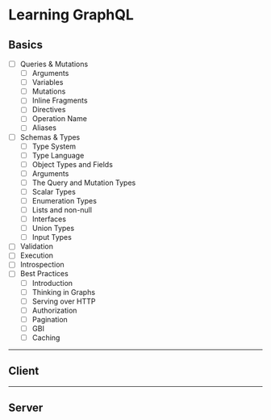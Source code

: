# Learning GraphQL

## Basics
- [ ] Queries & Mutations
  - [ ] Arguments
  - [ ] Variables
  - [ ] Mutations
  - [ ] Inline Fragments
  - [ ] Directives
  - [ ] Operation Name
  - [ ] Aliases
- [ ] Schemas & Types
  - [ ] Type System
  - [ ] Type Language
  - [ ] Object Types and Fields
  - [ ] Arguments
  - [ ] The Query and Mutation Types
  - [ ] Scalar Types
  - [ ] Enumeration Types
  - [ ] Lists and non-null
  - [ ] Interfaces
  - [ ] Union Types
  - [ ] Input Types
- [ ] Validation
- [ ] Execution
- [ ] Introspection
- [ ] Best Practices
  - [ ] Introduction
  - [ ] Thinking in Graphs
  - [ ] Serving over HTTP
  - [ ] Authorization
  - [ ] Pagination
  - [ ] GBI
  - [ ] Caching

---
## Client

---
## Server
